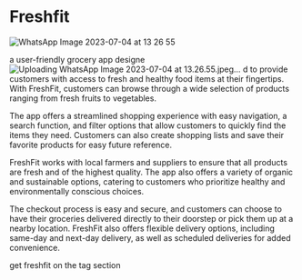 # Freshfit
![WhatsApp Image 2023-07-04 at 13 26 55](https://github.com/Rono0365/freshfit/assets/63807776/ba2f7bce-07cc-4d78-938c-449e46e046a6)

a user-friendly grocery app designe![Uploading WhatsApp Image 2023-07-04 at 13.26.55.jpeg…]()
d to provide customers with access to fresh and healthy food items at their fingertips. With FreshFit, customers can browse through a wide selection of products ranging from fresh fruits to vegetables.

The app offers a streamlined shopping experience with easy navigation, a search function, and filter options that allow customers to quickly find the items they need. Customers can also create shopping lists and save their favorite products for easy future reference.

FreshFit works with local farmers and suppliers to ensure that all products are fresh and of the highest quality. The app also offers a variety of organic and sustainable options, catering to customers who prioritize healthy and environmentally conscious choices.

The checkout process is easy and secure, and customers can choose to have their groceries delivered directly to their doorstep or pick them up at a nearby location. FreshFit also offers flexible delivery options, including same-day and next-day delivery, as well as scheduled deliveries for added convenience. 

get freshfit on the tag section


